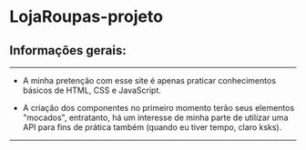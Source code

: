 # LojaRoupas-projeto

## Informações gerais: 
-----------------------
- A minha pretenção com esse site é apenas praticar conhecimentos básicos de HTML, CSS e JavaScript.

- A criação dos componentes no primeiro momento terão seus elementos "mocados", entratanto, há um interesse de minha parte de utilizar uma API para fins de prática também (quando eu tiver tempo, claro ksks).
-----------------------
